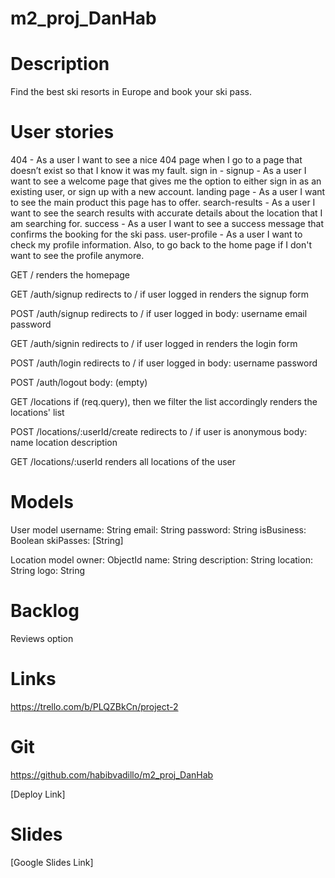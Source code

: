 # m2_proj_DanHab

# Description

Find the best ski resorts in Europe and book your ski pass.

# User stories
404 - As a user I want to see a nice 404 page when I go to a page that doesn’t exist so that I know it was my fault.
sign in - signup - As a user I want to see a welcome page that gives me the option to either sign in as an existing user, or sign up with a new account.
landing page - As a user I want to see the main product this page has to offer.
search-results - As a user I want to see the search results with accurate details about the location that I am searching for.
success - As a user I want to see a success message that confirms the booking for the ski pass.
user-profile - As a user I want to check my profile information. Also, to go back to the home page if I don't want to see the profile anymore.


GET /
renders the homepage

GET /auth/signup
redirects to / if user logged in
renders the signup form

POST /auth/signup
redirects to / if user logged in
body:
username
email
password

GET /auth/signin
redirects to / if user logged in
renders the login form 

POST /auth/login
redirects to / if user logged in
body:
username
password

POST /auth/logout
body: (empty)

GET /locations
if (req.query), then we filter the list accordingly
renders the locations' list

POST /locations/:userId/create
redirects to / if user is anonymous
body:
name
location
description

GET /locations/:userId
renders all locations of the user


# Models
User model
username: String
email: String
password: String
isBusiness: Boolean
skiPasses: [String]

Location model
owner: ObjectId<User>
name: String
description: String
location: String
logo: String

# Backlog
Reviews option

# Links
https://trello.com/b/PLQZBkCn/project-2 

# Git
https://github.com/habibvadillo/m2_proj_DanHab

[Deploy Link]

# Slides
[Google Slides Link]


